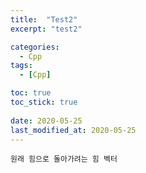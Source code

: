 ```yaml
---
title:  "Test2"
excerpt: "test2"

categories:
  - Cpp
tags:
  - [Cpp]

toc: true
toc_stick: true
 
date: 2020-05-25
last_modified_at: 2020-05-25
---
```


`원래 힘으로 돌아가려는 힘 벡터`

